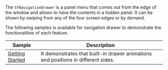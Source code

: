 The `SfNavigationDrawer` is a panel menu that comes out from the edge of the window and allows to have the contents in a hidden panel. It can be shown by swiping from any of the four screen edges or by demand. 

The following samples is available for navigation drawer to demonstrate the functionalities of each feature. 
 

| Sample | Description | 
| ------ | ----------- | 
| [Getting Started](NavigationDrawer.cs) | It demonstrates that built-in drawer animations and positions in different sides. | 
